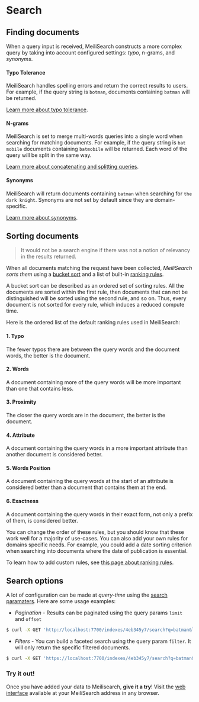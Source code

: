 # Search

## Finding documents

When a query input is received, MeiliSearch constructs a more complex query by taking into account configured settings: _typo_, n-grams, and _synonyms_.

#### Typo Tolerance

MeiliSearch handles spelling errors and return the correct results to users. For example, if the query string is `botman`, documents containing `batman` will be returned.

[Learn more about typo tolerance](/guides/advanced_guides/typotolerance.md).

#### N-grams

MeiliSearch is set to merge multi-words queries into a single word when searching for matching documents. For example, if the query string is `bat mobile` documents containing `batmobile` will be returned. Each word of the query will be split in the same way.

[Learn more about concatenating and splitting queries](/guides/advanced_guides/concat.md).

#### Synonyms

MeiliSearch will return documents containing `batman` when searching for `the dark knight`. Synonyms are not set by default since they are domain-specific.

[Learn more about synonyms](/guides/advanced_guides/synonyms.md).

## Sorting documents

> It would not be a search engine if there was not a notion of relevancy in the results returned.

When all documents matching the request have been collected, _MeiliSearch sorts them_ using a [bucket sort](/guides/advanced_guides/bucket_sort.md) and a list of built-in [ranking rules](/guides/main_concepts/relevancy.md#ranking-rules).

A bucket sort can be described as an ordered set of sorting rules. All the documents are sorted within the first rule, then documents that can not be distinguished will be sorted using the second rule, and so on. Thus, every document is not sorted for every rule, which induces a reduced compute time.

Here is the ordered list of the default ranking rules used in MeiliSearch:

#### 1. Typo

The fewer typos there are between the query words and the document words, the better is the document.

#### 2. Words

A document containing more of the query words will be more important than one that contains less.

#### 3. Proximity

The closer the query words are in the document, the better is the document.

#### 4. Attribute

A document containing the query words in a more important attribute than another document is considered better.

#### 5. Words Position

A document containing the query words at the start of an attribute is considered better than a document that contains them at the end.

#### 6. Exactness

A document containing the query words in their exact form, not only a prefix of them, is considered better.

You can change the order of these rules, but you should know that these work well for a majority of use-cases. You can also add your own rules for domains specific needs. For example, you could add a date sorting criterion when searching into documents where the date of publication is essential.

To learn how to add custom rules, see [this page about ranking rules](/guides/main_concepts/relevancy.md).

## Search options

A lot of configuration can be made at _query-time_ using the [search paramaters](/guides/advanced_guides/search_parameters.md). Here are some usage examples:

- _Pagination_ - Results can be paginated using the query params `limit` and `offset`

```bash
$ curl -X GET 'http://localhost:7700/indexes/4eb345y7/search?q=batman&limit=5&offset=10'
```

- _Filters_ - You can build a faceted search using the query param `filter`. It will only return the specific filtered documents.

```bash
$ curl -X GET 'https://localhost:7700/indexes/4eb345y7/search?q=batman&filters=director:Christopher%20Nolan'
```

### Try it out!

Once you have added your data to Meilisearch, **give it a try**! Visit the [web interface](/guides/advanced_guides/web_interface.md) available at your MeiliSearch address in any browser.
